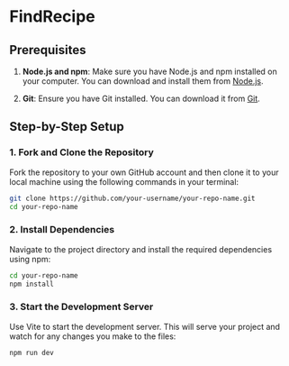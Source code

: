 # FindRecipe

## Prerequisites

1. **Node.js and npm**: Make sure you have Node.js and npm installed on your computer. You can download and install them from [Node.js](https://nodejs.org/).

2. **Git**: Ensure you have Git installed. You can download it from [Git](https://git-scm.com/).

## Step-by-Step Setup

### 1. Fork and Clone the Repository

Fork the repository to your own GitHub account and then clone it to your local machine using the following commands in your terminal:

```sh
git clone https://github.com/your-username/your-repo-name.git
cd your-repo-name
```

### 2. Install Dependencies
Navigate to the project directory and install the required dependencies using npm:

```sh
cd your-repo-name
npm install
```

### 3. Start the Development Server
Use Vite to start the development server. This will serve your project and watch for any changes you make to the files:

```sh
npm run dev
```
